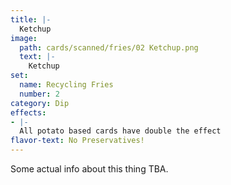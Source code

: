 ```yaml
---
title: |-
  Ketchup
image: 
  path: cards/scanned/fries/02 Ketchup.png
  text: |-
    Ketchup
set:
  name: Recycling Fries
  number: 2
category: Dip
effects: 
- |-
  All potato based cards have double the effect
flavor-text: No Preservatives!
---
```

Some actual info about this thing TBA.
